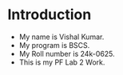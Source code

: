 # Introduction 
+ My name is Vishal Kumar.
+ My program is BSCS.
+ My Roll number is 24k-0625.
+ This is my PF Lab 2 Work.
